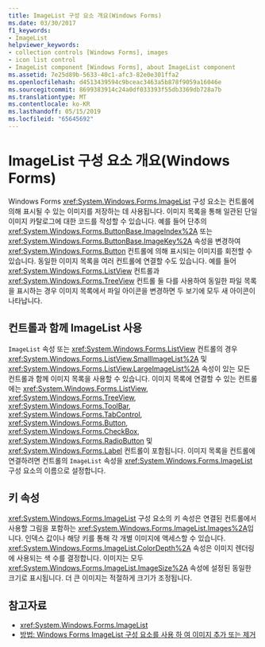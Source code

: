 ```yaml
---
title: ImageList 구성 요소 개요(Windows Forms)
ms.date: 03/30/2017
f1_keywords:
- ImageList
helpviewer_keywords:
- collection controls [Windows Forms], images
- icon list control
- ImageList component [Windows Forms], about ImageList component
ms.assetid: 7e25d89b-5633-40c1-afc3-82e0e301ffa2
ms.openlocfilehash: d4513439594c9bceac3463a5b878f9059a16046e
ms.sourcegitcommit: 8699383914c24a0df033393f55db3369db728a7b
ms.translationtype: MT
ms.contentlocale: ko-KR
ms.lasthandoff: 05/15/2019
ms.locfileid: "65645692"
---
```

# <a name="imagelist-component-overview-windows-forms"></a>ImageList 구성 요소 개요(Windows Forms)

Windows Forms <xref:System.Windows.Forms.ImageList> 구성 요소는 컨트롤에 의해 표시될 수 있는 이미지를 저장하는 데 사용됩니다. 이미지 목록을 통해 일관된 단일 이미지 카탈로그에 대한 코드를 작성할 수 있습니다. 예를 들어 단추의 <xref:System.Windows.Forms.ButtonBase.ImageIndex%2A> 또는 <xref:System.Windows.Forms.ButtonBase.ImageKey%2A> 속성을 변경하여 <xref:System.Windows.Forms.Button> 컨트롤에 의해 표시되는 이미지를 회전할 수 있습니다. 동일한 이미지 목록을 여러 컨트롤에 연결할 수도 있습니다. 예를 들어 <xref:System.Windows.Forms.ListView> 컨트롤과 <xref:System.Windows.Forms.TreeView> 컨트롤 둘 다를 사용하여 동일한 파일 목록을 표시하는 경우 이미지 목록에서 파일 아이콘을 변경하면 두 보기에 모두 새 아이콘이 나타납니다.

## <a name="using-imagelist-with-controls"></a>컨트롤과 함께 ImageList 사용

`ImageList` 속성 또는 <xref:System.Windows.Forms.ListView> 컨트롤의 경우 <xref:System.Windows.Forms.ListView.SmallImageList%2A> 및 <xref:System.Windows.Forms.ListView.LargeImageList%2A> 속성이 있는 모든 컨트롤과 함께 이미지 목록을 사용할 수 있습니다. 이미지 목록에 연결할 수 있는 컨트롤에는 <xref:System.Windows.Forms.ListView>, <xref:System.Windows.Forms.TreeView>, <xref:System.Windows.Forms.ToolBar>, <xref:System.Windows.Forms.TabControl>, <xref:System.Windows.Forms.Button>, <xref:System.Windows.Forms.CheckBox>, <xref:System.Windows.Forms.RadioButton> 및 <xref:System.Windows.Forms.Label> 컨트롤이 포함됩니다. 이미지 목록을 컨트롤에 연결하려면 컨트롤의 `ImageList` 속성을 <xref:System.Windows.Forms.ImageList> 구성 요소의 이름으로 설정합니다.

## <a name="key-properties"></a>키 속성

<xref:System.Windows.Forms.ImageList> 구성 요소의 키 속성은 연결된 컨트롤에서 사용할 그림을 포함하는 <xref:System.Windows.Forms.ImageList.Images%2A>입니다. 인덱스 값이나 해당 키를 통해 각 개별 이미지에 액세스할 수 있습니다. <xref:System.Windows.Forms.ImageList.ColorDepth%2A> 속성은 이미지 렌더링에 사용되는 색 수를 결정합니다. 이미지는 모두 <xref:System.Windows.Forms.ImageList.ImageSize%2A> 속성에 설정된 동일한 크기로 표시됩니다. 더 큰 이미지는 적절하게 크기가 조정됩니다.

## <a name="see-also"></a>참고자료

- <xref:System.Windows.Forms.ImageList>
- [방법: Windows Forms ImageList 구성 요소를 사용 하 여 이미지 추가 또는 제거](how-to-add-or-remove-images-with-the-windows-forms-imagelist-component.md)
